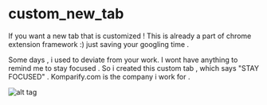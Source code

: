 custom_new_tab
==============

If you want a new tab that is customized ! This is already a part of  chrome extension framework :) just saving your googling time .

Some days , i used to deviate from your work. I wont have anything to remind me  to stay focused . So i created this custom
tab , which says "STAY FOCUSED" . Komparify.com is the company i work for . 


![alt tag](https://raw.github.com/dineshswamy/custom_new_tab/master/custom.png)
